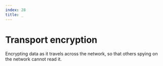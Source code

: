 ```yaml
---
index: 28
title: _
---
```

# Transport encryption

Encrypting data as it travels across the network, so that others spying on the network cannot read it.